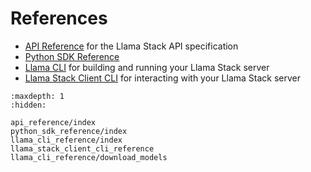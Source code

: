 # References

- [API Reference](api_reference/index) for the Llama Stack API specification
- [Python SDK Reference](python_sdk_reference/index)
- [Llama CLI](llama_cli_reference/index) for building and running your Llama Stack server
- [Llama Stack Client CLI](llama_stack_client_cli_reference/index) for interacting with your Llama Stack server

```{toctree}
:maxdepth: 1
:hidden:

api_reference/index
python_sdk_reference/index
llama_cli_reference/index
llama_stack_client_cli_reference
llama_cli_reference/download_models
```
